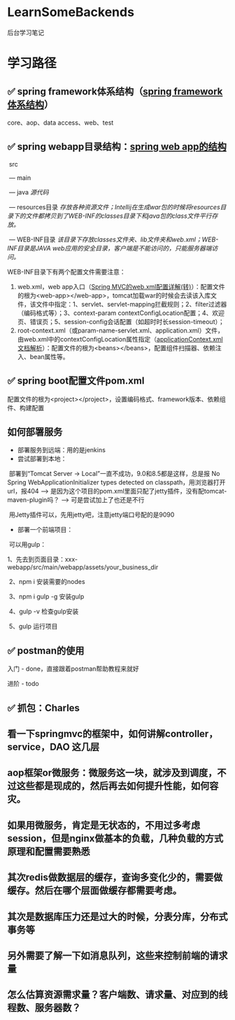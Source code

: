 # LearnSomeBackends
后台学习笔记

# 学习路径

## ✅ spring framework体系结构（[spring framework体系结构](https://www.cnblogs.com/ywlaker/p/6136625.html)）

core、aop、data access、web、test 

## ✅ spring webapp目录结构：[spring web app的结构](https://www.cnblogs.com/hustdc/p/9548150.html) 

​    src

​	— main 

​    	— java    *源代码* 

​    	— resources目录    *存放各种资源文件；Intellij在生成war包的时候将resources目录下的文件都拷贝到了WEB-INF的classes目录下和java包的class文件平行存放。* 

​    	— WEB-INF目录    *该目录下存放classes文件夹、lib文件夹和web.xml；WEB-INF目录是JAVA web应用的安全目录，客户端是不能访问的，只能服务器端访问。*

WEB-INF目录下有两个配置文件需要注意：

1. web.xml，web app入口（[Spring MVC的web.xml配置详解(转)](https://www.cnblogs.com/apimhnkj/p/10404891.html)）：配置文件的根为\<web-app>\</web-app>，tomcat加载war的时候会去读该入库文件，该文件中指定：1、servlet、servlet-mapping拦截规则；2、filter过滤器（编码格式等）；3、context-param contextConfigLocation配置；4、欢迎页、错误页；5、session-config会话配置（如超时时长session-timeout）； 
2. root-context.xml（或param-name-servlet.xml、application.xml）文件，由web.xml中的contextConfigLocation属性指定（[applicationContext.xml文档解析](https://blog.csdn.net/shenhaiyushitiaoyu/article/details/84100822)）：配置文件的根为\<beans>\</beans>，配置组件扫描器、依赖注入、bean属性等。 

## ✅ spring boot配置文件pom.xml

配置文件的根为\<project>\</project>，设置编码格式、framework版本、依赖组件、构建配置 

## 如何部署服务

- 部署服务到远端：用的是jenkins
- 尝试部署到本地：

​            部署到“Tomcat Server -> Local”一直不成功，9.0和8.5都是这样，总是报 No Spring WebApplicationInitializer types detected on classpath，用浏览器打开url，报404  --> 是因为这个项目的pom.xml里面只配了jetty插件，没有配tomcat-maven-plugin吗？ --> 可是尝试加上了也还是不行

​            用Jetty插件可以，先用jetty吧，注意jetty端口号配的是9090

- 部署一个前端项目：

​            可以用gulp：

​            1、先去到页面目录：xxx-webapp/src/main/webapp/assets/your_business_dir

​            2、npm i 安装需要的nodes

​            3、npm i gulp -g 安装gulp

​            4、gulp -v 检查gulp安装

​            5、gulp 运行项目

## ✅ postman的使用

入门 - done，直接跟着postman帮助教程来就好

进阶 - todo 

## ✅ 抓包：Charles 

## 看一下springmvc的框架中，如何讲解controller，service，DAO 这几层 

## aop框架or微服务：微服务这一块，就涉及到调度，不过这些都是现成的，然后再去如何提升性能，如何容灾。 

## 如果用微服务，肯定是无状态的，不用过多考虑session，但是nginx做基本的负载，几种负载的方式原理和配置需要熟悉 

## 其次redis做数据层的缓存，查询多变化少的，需要做缓存。然后在哪个层面做缓存都需要考虑。 

## 其次是数据库压力还是过大的时候，分表分库，分布式事务等 

## 另外需要了解一下如消息队列，这些来控制前端的请求量 

## 怎么估算资源需求量？客户端数、请求量、对应到的线程数、服务器数？ 